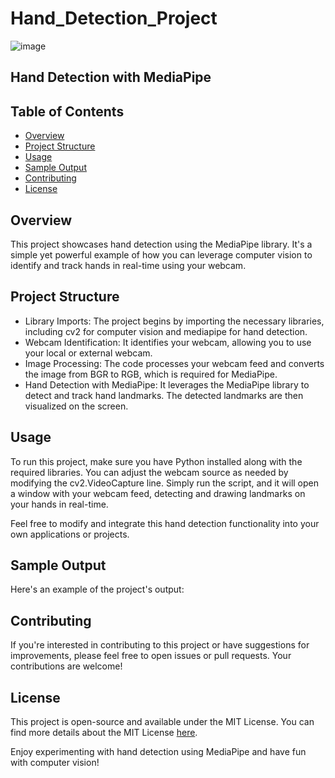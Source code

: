 # Hand_Detection_Project

![image](https://github.com/ChidimmaIdika/Hand_Detection_Project/assets/137975543/c66541fc-c0d8-4103-ba79-09280256410c)

## Hand Detection with MediaPipe

## Table of Contents
- [Overview](#overview)
- [Project Structure](#project-structure)
- [Usage](#usage)
- [Sample Output](#sample-output)
- [Contributing](#contributing)
- [License](#license)

## Overview
This project showcases hand detection using the MediaPipe library. It's a simple yet powerful example of how you can leverage computer vision to identify and track hands in real-time using your webcam.

## Project Structure
- Library Imports: The project begins by importing the necessary libraries, including cv2 for computer vision and mediapipe for hand detection.
- Webcam Identification: It identifies your webcam, allowing you to use your local or external webcam.
- Image Processing: The code processes your webcam feed and converts the image from BGR to RGB, which is required for MediaPipe.
- Hand Detection with MediaPipe: It leverages the MediaPipe library to detect and track hand landmarks. The detected landmarks are then visualized on the screen.

## Usage
To run this project, make sure you have Python installed along with the required libraries. You can adjust the webcam source as needed by modifying the cv2.VideoCapture line. Simply run the script, and it will open a window with your webcam feed, detecting and drawing landmarks on your hands in real-time.

Feel free to modify and integrate this hand detection functionality into your own applications or projects.

## Sample Output
Here's an example of the project's output:



## Contributing
If you're interested in contributing to this project or have suggestions for improvements, please feel free to open issues or pull requests. Your contributions are welcome!

## License
This project is open-source and available under the MIT License. You can find more details about the MIT License [here](https://opensource.org/license/mit/).

Enjoy experimenting with hand detection using MediaPipe and have fun with computer vision!

